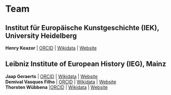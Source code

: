 # Team

## Institut für Europäische Kunstgeschichte (IEK), University Heidelberg
**Henry Keazor** | [ORCID](https://orcid.org/0000-0002-0215-0577) | [Wikidata](https://www.wikidata.org/wiki/Q1606940) | [Website](https://www.uni-heidelberg.de/fakultaeten/philosophie/zegk/iek/mitarbeiter/keazor/)

## Leibniz Institute of European History (IEG), Mainz
**Jaap Geraerts** | [ORCID](https://orcid.org/0000-0002-8741-5916) | [Wikidata](https://www.wikidata.org/wiki/Q79222858) | [Website](https://www.ieg-mainz.de/institut/personen/geraerts)  
**Demival Vasques Filho** | [ORCID](https://orcid.org/0000-0002-4552-0427) | [Wikidata](https://www.wikidata.org/wiki/Q59682006) | [Website](https://www.c2dh.uni.lu/de/people/demival-vasques)  
**Thorsten Wübbena** |[ORCID](https://orcid.org/0000-0001-8172-6097) | [Wikidata](https://www.wikidata.org/wiki/Q42737846) | [Website](https://www.ieg-mainz.de/institut/personen/wuebbena)  

